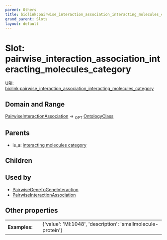 ```yaml
---
parent: Others
title: biolink:pairwise_interaction_association_interacting_molecules_category
grand_parent: Slots
layout: default
---
```


# Slot: pairwise_interaction_association_interacting_molecules_category




URI: [biolink:pairwise_interaction_association_interacting_molecules_category](https://w3id.org/biolink/vocab/pairwise_interaction_association_interacting_molecules_category)

## Domain and Range

[PairwiseInteractionAssociation](PairwiseInteractionAssociation.md) ->  <sub>OPT</sub> [OntologyClass](OntologyClass.md)

## Parents

 *  is_a: [interacting molecules category](interacting_molecules_category.md)

## Children


## Used by

 * [PairwiseGeneToGeneInteraction](PairwiseGeneToGeneInteraction.md)
 * [PairwiseInteractionAssociation](PairwiseInteractionAssociation.md)

## Other properties

|  |  |  |
| --- | --- | --- |
| **Examples:** | | {'value': 'MI:1048', 'description': 'smallmolecule-protein'} |

